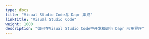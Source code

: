 ```yaml
---
type: docs
title: "Visual Studio Code与 Dapr 集成"
linkTitle: "Visual Studio Code"
weight: 1000
description: "如何在Visual Studio Code中开发和运行 Dapr 应用程序"
---
```


